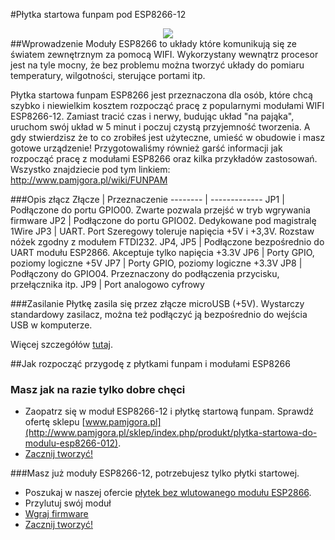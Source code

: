 #Płytka startowa funpam pod ESP8266-12
<div style="text-align:center">
<img align="center" src="https://cloud.githubusercontent.com/assets/13647476/9096517/de5f1716-3bbd-11e5-8946-27052cb7e4be.jpg"/></div>
##Wprowadzenie
Moduły ESP8266 to układy które komunikują się ze światem zewnętrznym za pomocą WIFI. Wykorzystany wewnątrz procesor jest na tyle mocny, że bez problemu można tworzyć układy do pomiaru temperatury, wilgotności, sterujące portami itp. 

Płytka startowa funpam ESP8266 jest przeznaczona dla osób, które chcą szybko i niewielkim kosztem rozpocząć pracę z popularnymi modułami WIFI ESP8266-12. Zamiast tracić czas i nerwy, budując układ "na pająka", uruchom swój układ w 5 minut i poczuj czystą przyjemność tworzenia. A gdy stwierdzisz że to co zrobiłeś jest użyteczne, umieść w obudowie i masz gotowe urządzenie! Przygotowaliśmy również garść informacji jak rozpocząć pracę z modułami ESP8266 oraz kilka przykładów zastosowań. Wszystko znajdziecie pod tym linkiem: http://www.pamjgora.pl/wiki/FUNPAM

###Opis złącz
Złącze   | Przeznaczenie
-------- | -------------
JP1      | Podłączone do portu GPIO00. Zwarte pozwala przejść w tryb wgrywania firmware
JP2      | Podłączone do portu GPIO02. Dedykowane pod magistralę 1Wire
JP3      | UART. Port Szeregowy toleruje napięcia +5V i +3,3V. Rozstaw nóżek zgodny z modułem FTDI232.
JP4, JP5 | Podłączone bezpośrednio do UART modułu ESP2866. Akceptuje tylko napięcia +3.3V
JP6      | Porty GPIO, poziomy logiczne +5V
JP7      | Porty GPIO, poziomy logiczne +3.3V
JP8      | Podłączony do GPIO04. Przeznaczony do podłączenia przycisku, przełącznika itp.
JP9      | Port analogowo cyfrowy

###Zasilanie
Płytkę zasila się przez złącze microUSB (+5V). Wystarczy standardowy zasilacz, można też podłączyć ją bezpośrednio do wejścia USB w komputerze.

Więcej szczegółów [tutaj](https://github.com/funpam/esp/wiki).

##Jak rozpocząć przygodę z płytkami funpam i modułami ESP8266
### Masz jak na razie tylko dobre chęci
* Zaopatrz się w moduł ESP8266-12 i płytkę startową funpam. Sprawdź ofertę sklepu [www.pamjgora.pl](http://www.pamjgora.pl/sklep/index.php/produkt/plytka-startowa-do-modulu-esp8266-012).
* [Zacznij tworzyć!](http://www.pamjgora.pl/wiki/FUNPAM)

###Masz już moduły ESP8266-12, potrzebujesz tylko płytki startowej.
* Poszukaj w naszej ofercie [płytek bez wlutowanego modułu ESP2866](http://www.pamjgora.pl/sklep/index.php/produkt/plytka-startowa-do-modulu-esp8266-012). 
* Przylutuj swój moduł
* [Wgraj firmware]()
* [Zacznij tworzyć!](http://www.pamjgora.pl/wiki/FUNPAM)


